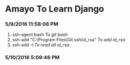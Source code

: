 # Amayo To Learn Django #
### 5/9/2016 11:58:08 PM  ###

1. ssh-agent bash
*To git bash*
2. ssh-add "C:\Program Files\Git\.ssh\id_rsa"
*To add id_rsa*
3. ssh-add -l
*To read all id_rsa*

### 5/10/2016 5:09:46 PM  ###
